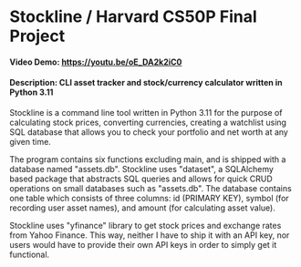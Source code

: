 # Stockline / Harvard CS50P Final Project
#### Video Demo:  <https://youtu.be/oE_DA2k2iC0>
#### Description: CLI asset tracker and stock/currency calculator written in Python 3.11
Stockline is a command line tool written in Python 3.11 for the purpose of calculating stock prices, converting currencies, creating a watchlist using SQL database that allows you to check your portfolio and net worth at any given time.

The program contains six functions excluding main, and is shipped with a database named "assets.db". Stockline uses "dataset", a SQLAlchemy based package that abstracts SQL queries and allows for quick CRUD operations on small databases such as "assets.db". The database contains one table which consists of three columns: id (PRIMARY KEY), symbol (for recording user asset names), and amount (for calculating asset value).

Stockline uses "yfinance" library to get stock prices and exchange rates from Yahoo Finance. This way, neither I have to ship it with an API key, nor users would have to provide their own API keys in order to simply get it functional.
